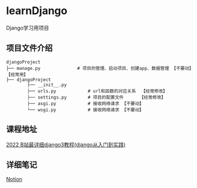 # learnDjango

Django学习用项目

## 项目文件介绍

```shell
djangoProject
├── manage.py              # 项目的管理、启动项目、创建app、数据管理 【不要动】【经常用】
├── djangoProject
		├── __init__.py
		├── urls.py            # url和函数的对应关系  【经常修改】
		├── settings.py        # 项目的配置文件      【经常修改】
		├── asgi.py            # 接收网络请求 【不要动】
		└── wsgi.py            # 接收网络请求 【不要动】
```

## 课程地址

[2022 B站最详细django3教程(django从入门到实践)](https://www.bilibili.com/video/BV1NL41157ph?vd_source=ea3151a63651e8ce56da3346863ace8d)

## 详细笔记

[Notion](https://mrbruce516.notion.site/Django-2161b6a7649c4f66aa3768c9f32917e1)


